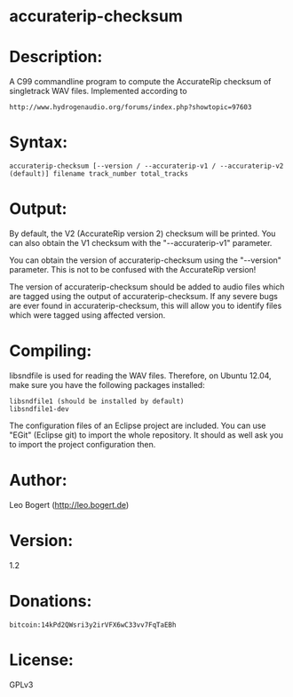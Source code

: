 accuraterip-checksum
====================

# Description:
A C99 commandline program to compute the AccurateRip checksum of singletrack WAV files.
Implemented according to

	http://www.hydrogenaudio.org/forums/index.php?showtopic=97603

# Syntax:
	accuraterip-checksum [--version / --accuraterip-v1 / --accuraterip-v2 (default)] filename track_number total_tracks

# Output:
By default, the V2 (AccurateRip version 2) checksum will be printed.
You can also obtain the V1 checksum with the "--accuraterip-v1" parameter.

You can obtain the version of accuraterip-checksum using the "--version" parameter. This is not to be confused with the AccurateRip version!

The version of accuraterip-checksum should be added to audio files which are tagged using the output of accuraterip-checksum. If any severe bugs are ever found in accuraterip-checksum, this will allow you to identify files which were tagged using affected version.


# Compiling:
libsndfile is used for reading the WAV files.
Therefore, on Ubuntu 12.04, make sure you have the following packages installed:

	libsndfile1 (should be installed by default)
	libsndfile1-dev

The configuration files of an Eclipse project are included.
You can use "EGit" (Eclipse git) to import the whole repository.
It should as well ask you to import the project configuration then.

# Author:
Leo Bogert (http://leo.bogert.de)

# Version:
1.2

# Donations:
	bitcoin:14kPd2QWsri3y2irVFX6wC33vv7FqTaEBh

# License:
GPLv3